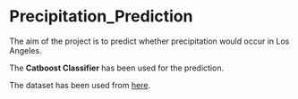 # Precipitation_Prediction
The aim of the project is to predict whether precipitation would occur in Los Angeles.

The **Catboost Classifier** has been used for the prediction.

The dataset has been used from [here](https://drive.google.com/file/d/1xaspu6UgMI0mBZsOmkiVMIkBQP8V1Jvg/view).
